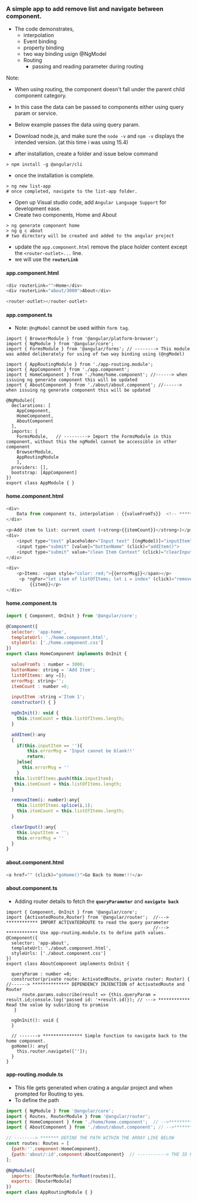 ### A simple app to add remove list and navigate between component.
  - The code demonstrates,
     - interpolation
     - Event binding
     - property binding
     - two way binding usign @NgModel
     - Routing
        - passing and reading parameter during routing
  
Note:
 - When using routing, the component doesn't fall under the parent child component category.
 - In this case the data can be passed to components either using query param or service.
 - Below example passes the data using query param.

- Download node.js, and make sure the `node -v` and `npm -v` displays the intended version. (at this time i was using 15.4)
- after installation, create a folder and issue below command
```
> npm install -g @angular/cli
```

- once the installation is complete.
```
> ng new list-app
# once completed, navigate to the list-app folder.
```
 
- Open up Visual studio code, add `Angular Language Support` for development ease.
- Create two components, Home and About
```
> ng generate component home
> ng g c about
# two directory will be created and added to the angular project
```

- update the `app.component.html` remove the place holder content except the `<router-outlet>...` line.
- we will use the __`routerLink`__

#### app.component.html

```js
<div routerLink="">Home</div>
<div routerLink="about/3000">About</div>

<router-outlet></router-outlet>
```

#### app.component.ts
  - Note: `@ngModel` cannot be used within `form tag`.
```
import { BrowserModule } from '@angular/platform-browser';
import { NgModule } from '@angular/core';
import { FormsModule } from '@angular/forms'; // --------> This module was added deliberately for using of two way binding using (@ngModel)

import { AppRoutingModule } from './app-routing.module';
import { AppComponent } from './app.component';
import { HomeComponent } from './home/home.component'; //------> when issuing ng generate component this will be updated
import { AboutComponent } from './about/about.component'; //------> when issuing ng generate component this will be updated

@NgModule({
  declarations: [
    AppComponent,
    HomeComponent,
    AboutComponent
  ],
  imports: [
    FormsModule,   // ---------> Import the FormsModule in this component, without this the ngModel cannot be accessible in other component
    BrowserModule,
    AppRoutingModule
    ],
  providers: [],
  bootstrap: [AppComponent]
})
export class AppModule { }
```
#### home.component.html
```js
<div>
    Data from component ts, interpolation : {{valueFromTs}}  <!-- ******* USING ITERPOLATION ************ -->
</div>

<p>Add item to list: current count (<strong>{{itemCount}}</strong>)</p>
<div>
    <input type="text" placeholder="Input text" [(ngModel)]="inputItem">
    <input type="submit" [value]="buttonName" (click)="addItem()">              <!-- ************ PROPERTY/ATTRIBUTE BINDING using [] on value ************ -->
    <input type="submit" value="clean Item Context" (click)="clearInput()">     <!-- ************ EVENT BINDING using () on click ************* ->
</div>

<div>
    <p>Items: <span style="color: red;">{{errorMsg}}</span></p>           
     <p *ngFor="let item of listOfItems; let i = index" (click)="removeItem(i)">  <!-- STRUCTURAL DIRECTIVE ngFor usage -->
         {{item}}</p>
</div>
```

#### home.component.ts
```js
import { Component, OnInit } from '@angular/core';

@Component({
  selector: 'app-home',
  templateUrl: './home.component.html',
  styleUrls: ['./home.component.css']
})
export class HomeComponent implements OnInit {

  valueFromTs : number = 3000;
  buttonName: string = 'Add Item';
  listOfItems: any =[];
  errorMsg: string='';
  itemCount : number =0;

  inputItem :string ='Item 1';
  constructor() { }

  ngOnInit(): void {
    this.itemCount = this.listOfItems.length;
  }

  addItem():any
  {
    if(this.inputItem == ''){
        this.errorMsg = 'Input cannot be blank!!'
        return;
    }else{
      this.errorMsg = ''
    }
   this.listOfItems.push(this.inputItem);
   this.itemCount = this.listOfItems.length;
  }

  removeItem(i: number):any{
    this.listOfItems.splice(i,1);
    this.itemCount = this.listOfItems.length;
  }

  clearInput():any{
    this.inputItem = '';
    this.errorMsg = ''
  }
}

```
#### about.component.html
```js
<a href="" (click)="goHome()">Go Back to Home!!!</a>
```

#### about.component.ts
  - Adding router details to fetch the __`queryParameter`__ and __`navigate back`__
```
import { Component, OnInit } from '@angular/core';
import {ActivatedRoute,Router} from '@angular/router';  //---> ************ IMPORT ACTIVATEDROUTE to read the query parameter
                                                        //---> ************ Use app-routing.module.ts to define path values.
@Component({
  selector: 'app-about',
  templateUrl: './about.component.html',
  styleUrls: ['./about.component.css']
})
export class AboutComponent implements OnInit {

  queryParam : number =0;
  constructor(private route: ActivatedRoute, private router: Router) { //------> ************** DEPENDENCY INJENCTION of ActivatedRoute and Router
      route.params.subscribe(result => {this.queryParam = result.id;console.log('passed id: '+result.id)}); // ---> ************ Read the value by subsribing to promise
   }

  ngOnInit(): void {
  }
  
  // -------> *************** Simple function to navigate back to the home component.
  goHome(): any{
    this.router.navigate(['']);
  }
}
```

#### app-routing.module.ts 
  - This file gets generated when crating a angular project and when prompted for Routing to yes.
  - To define the path
```js
import { NgModule } from '@angular/core';
import { Routes, RouterModule } from '@angular/router';
import { HomeComponent } from './home/home.component';  // -->*********** IMPORT THE COMPONENT
import { AboutComponent } from './about/about.component'; // -->*********** IMPORT THE COMPONENT

// --------> ******* DEFINE THE PATH WITHIN THE ARRAY LIKE BELOW
const routes: Routes = [
  {path:'',component:HomeComponent},
  {path:'about/:id',component:AboutComponent}  // -----------> THE ID PARAMETER IS PASSED USIGN :id
];

@NgModule({
  imports: [RouterModule.forRoot(routes)],
  exports: [RouterModule]
})
export class AppRoutingModule { }

```
